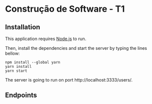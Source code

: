 # Construção de Software - T1

## Installation

This application requires [Node.js](https://nodejs.org/) to run.

Then, install the dependencies and start the server by typing the lines bellow:

```
npm install --global yarn
yarn install
yarn start
```

The server is going to run on port http://localhost:3333/users/.

## Endpoints
